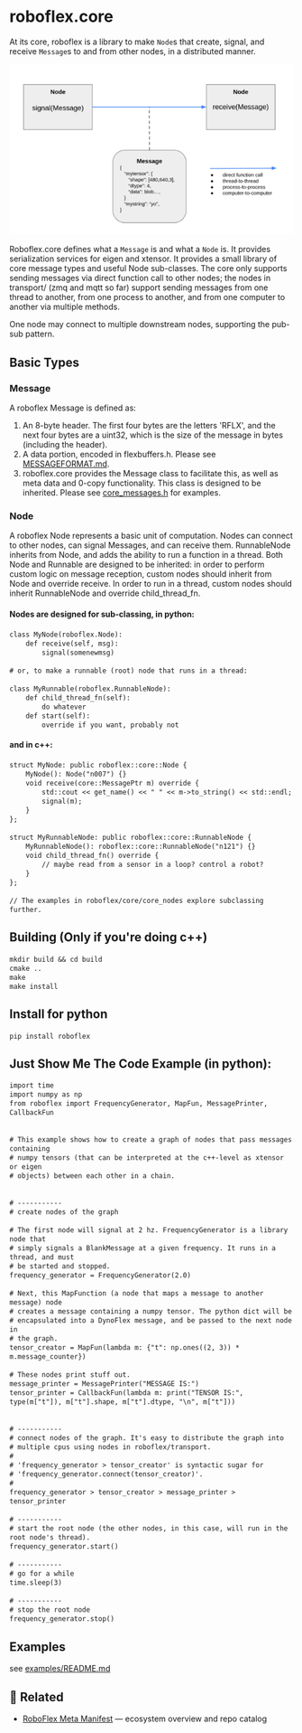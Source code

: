 # roboflex.core

At its core, roboflex is a library to make `Node`s that create, signal, and receive `Message`s to and from other nodes, in a distributed manner.

![](roboflex_nodes_messages_2.png)

Roboflex.core defines what a `Message` is and what a `Node` is. It provides serialization services for eigen and xtensor. It provides a small library of core message types and useful Node sub-classes. The core only supports sending messages via direct function call to other nodes; the nodes in transport/ (zmq and mqtt so far) support sending messages from one thread to another, from one process to another, and from one computer to another via multiple methods.

One node may connect to multiple downstream nodes, supporting the pub-sub pattern.

## Basic Types

### Message

A roboflex Message is defined as:
1. An 8-byte header. The first four bytes are the letters 'RFLX', and the next four bytes
are a uint32, which is the size of the message in bytes (including the header).
2. A data portion, encoded in flexbuffers.h. Please see [MESSAGEFORMAT.md](MESSAGEFORMAT.md).
3. roboflex.core provides the Message class to facilitate this, as well as meta data and 0-copy functionality. This class is designed to be inherited. Please see [core_messages.h](core_messages/core_messages.h) for examples.

### Node

A roboflex Node represents a basic unit of computation. Nodes can connect to other nodes, can signal Messages, and can receive them. RunnableNode inherits from Node, and adds the ability to run a function in a thread. Both Node and Runnable are designed to be inherited: in order to perform custom logic on message reception, custom nodes should inherit from Node and override receive. In order to run in a thread, custom nodes should inherit RunnableNode and override child_thread_fn.


#### Nodes are designed for sub-classing, in python:

    class MyNode(roboflex.Node):
        def receive(self, msg):
            signal(somenewmsg)
    
    # or, to make a runnable (root) node that runs in a thread:

    class MyRunnable(roboflex.RunnableNode):
        def child_thread_fn(self):
            do whatever
        def start(self):
            override if you want, probably not

#### and in c++:

    struct MyNode: public roboflex::core::Node {
        MyNode(): Node("n007") {}
        void receive(core::MessagePtr m) override {
            std::cout << get_name() << " " << m->to_string() << std::endl;
            signal(m);
        }
    };

    struct MyRunnableNode: public roboflex::core::RunnableNode {
        MyRunnableNode(): roboflex::core::RunnableNode("n121") {}
        void child_thread_fn() override {
            // maybe read from a sensor in a loop? control a robot?
        }
    };

    // The examples in roboflex/core/core_nodes explore subclassing further.


## Building (Only if you're doing c++)

    mkdir build && cd build
    cmake ..
    make
    make install


## Install for python

    pip install roboflex
    

## Just Show Me The Code Example (in python):

    import time
    import numpy as np
    from roboflex import FrequencyGenerator, MapFun, MessagePrinter, CallbackFun


    # This example shows how to create a graph of nodes that pass messages containing
    # numpy tensors (that can be interpreted at the c++-level as xtensor or eigen 
    # objects) between each other in a chain.


    # ----------- 
    # create nodes of the graph

    # The first node will signal at 2 hz. FrequencyGenerator is a library node that
    # simply signals a BlankMessage at a given frequency. It runs in a thread, and must
    # be started and stopped.
    frequency_generator = FrequencyGenerator(2.0)

    # Next, this MapFunction (a node that maps a message to another message) node 
    # creates a message containing a numpy tensor. The python dict will be 
    # encapsulated into a DynoFlex message, and be passed to the next node in 
    # the graph.
    tensor_creator = MapFun(lambda m: {"t": np.ones((2, 3)) * m.message_counter})

    # These nodes print stuff out.
    message_printer = MessagePrinter("MESSAGE IS:")
    tensor_printer = CallbackFun(lambda m: print("TENSOR IS:", type(m["t"]), m["t"].shape, m["t"].dtype, "\n", m["t"]))


    # ----------- 
    # connect nodes of the graph. It's easy to distribute the graph into
    # multiple cpus using nodes in roboflex/transport.
    #
    # 'frequency_generator > tensor_creator' is syntactic sugar for
    # 'frequency_generator.connect(tensor_creator)'.
    #
    frequency_generator > tensor_creator > message_printer > tensor_printer

    # ----------- 
    # start the root node (the other nodes, in this case, will run in the root node's thread).
    frequency_generator.start()

    # ----------- 
    # go for a while
    time.sleep(3)
        
    # ----------- 
    # stop the root node
    frequency_generator.stop()


## Examples

see [examples/README.md](examples/README.md)


## 🔗 Related
- [RoboFlex Meta Manifest](https://github.com/flexrobotics/roboflex-meta) — ecosystem overview and repo catalog
